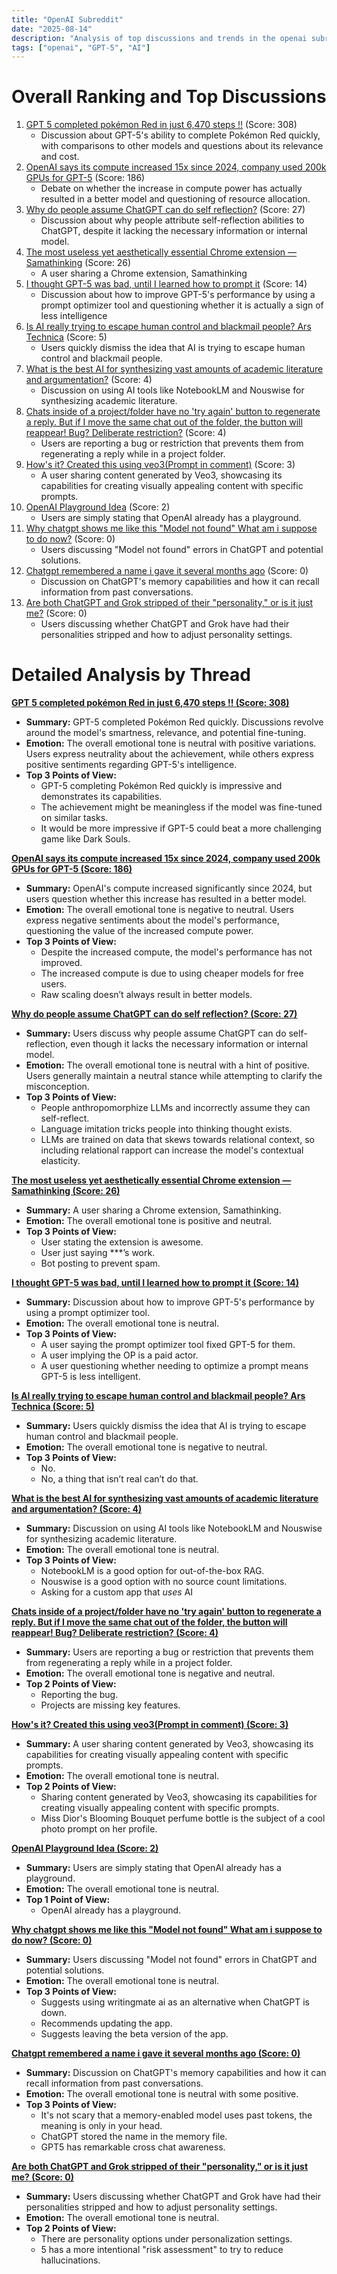 ```yaml
---
title: "OpenAI Subreddit"
date: "2025-08-14"
description: "Analysis of top discussions and trends in the openai subreddit"
tags: ["openai", "GPT-5", "AI"]
---
```


# Overall Ranking and Top Discussions
1.  [GPT 5 completed pokémon Red in just 6,470 steps !!](https://i.redd.it/0yk4psfqh0jf1.png) (Score: 308)
    *   Discussion about GPT-5's ability to complete Pokémon Red quickly, with comparisons to other models and questions about its relevance and cost.
2.  [OpenAI says its compute increased 15x since 2024, company used 200k GPUs for GPT-5](https://www.datacenterdynamics.com/en/news/openai-says-its-compute-increased-15x-since-2024-company-used-200k-gpus-for-gpt-5/) (Score: 186)
    *   Debate on whether the increase in compute power has actually resulted in a better model and questioning of resource allocation.
3.  [Why do people assume ChatGPT can do self reflection?](https://www.reddit.com/r/OpenAI/comments/1mq7v2b/why_do_people_assume_chatgpt_can_do_self/) (Score: 27)
    *   Discussion about why people attribute self-reflection abilities to ChatGPT, despite it lacking the necessary information or internal model.
4.  [The most useless yet aesthetically essential Chrome extension — Samathinking](https://www.reddit.com/r/OpenAI/comments/1mq4l2e/the_most_useless_yet_aesthetically_essential/) (Score: 26)
    *   A user sharing a Chrome extension, Samathinking
5.  [I thought GPT-5 was bad, until I learned how to prompt it](https://www.reddit.com/r/OpenAI/comments/1mqa7jy/i_thought_gpt5_was_bad_until_i_learned_how_to/) (Score: 14)
    *   Discussion about how to improve GPT-5's performance by using a prompt optimizer tool and questioning whether it is actually a sign of less intelligence
6.  [Is AI really trying to escape human control and blackmail people? Ars Technica](https://arstechnica.com/information-technology/2025/08/is-ai-really-trying-to-escape-human-control-and-blackmail-people/) (Score: 5)
    *   Users quickly dismiss the idea that AI is trying to escape human control and blackmail people.
7.  [What is the best AI for synthesizing vast amounts of academic literature and argumentation?](https://www.reddit.com/r/OpenAI/comments/1mq3zjg/what_is_the_best_ai_for_synthesizing_vast_amounts/) (Score: 4)
    *   Discussion on using AI tools like NotebookLM and Nouswise for synthesizing academic literature.
8.  [Chats inside of a project/folder have no 'try again' button to regenerate a reply. But if I move the same chat out of the folder, the button will reappear! Bug? Deliberate restriction?](https://i.ibb.co/tMgWvjZ0/image.png) (Score: 4)
    *   Users are reporting a bug or restriction that prevents them from regenerating a reply while in a project folder.
9.  [How's it? Created this using veo3(Prompt in comment)](https://v.redd.it/bbax4xi2a1jf1) (Score: 3)
    *   A user sharing content generated by Veo3, showcasing its capabilities for creating visually appealing content with specific prompts.
10. [OpenAI Playground Idea](https://www.reddit.com/r/OpenAI/comments/1mq4w3r/openai_playground_idea/) (Score: 2)
    *   Users are simply stating that OpenAI already has a playground.
11. [Why chatgpt shows me like this "Model not found" What am i suppose to do now?](https://i.redd.it/bf38pd6lq0jf1.png) (Score: 0)
    *   Users discussing "Model not found" errors in ChatGPT and potential solutions.
12. [Chatgpt remembered a name i gave it several months ago](https://www.reddit.com/r/OpenAI/comments/1mq3vxu/chatgpt_remembered_a_name_i_gave_it_several/) (Score: 0)
    *   Discussion on ChatGPT's memory capabilities and how it can recall information from past conversations.
13. [Are both ChatGPT and Grok stripped of their "personality," or is it just me?](https://www.reddit.com/r/OpenAI/comments/1mq6i5q/are_both_chatgpt_and_grok_stripped_of_their/) (Score: 0)
    *   Users discussing whether ChatGPT and Grok have had their personalities stripped and how to adjust personality settings.

# Detailed Analysis by Thread
**[GPT 5 completed pokémon Red in just 6,470 steps !! (Score: 308)](https://i.redd.it/0yk4psfqh0jf1.png)**
*  **Summary:**  GPT-5 completed Pokémon Red quickly. Discussions revolve around the model's smartness, relevance, and potential fine-tuning.
*  **Emotion:** The overall emotional tone is neutral with positive variations. Users express neutrality about the achievement, while others express positive sentiments regarding GPT-5's intelligence.
*  **Top 3 Points of View:**
    *   GPT-5 completing Pokémon Red quickly is impressive and demonstrates its capabilities.
    *   The achievement might be meaningless if the model was fine-tuned on similar tasks.
    *   It would be more impressive if GPT-5 could beat a more challenging game like Dark Souls.

**[OpenAI says its compute increased 15x since 2024, company used 200k GPUs for GPT-5 (Score: 186)](https://www.datacenterdynamics.com/en/news/openai-says-its-compute-increased-15x-since-2024-company-used-200k-gpus-for-gpt-5/)**
*  **Summary:** OpenAI's compute increased significantly since 2024, but users question whether this increase has resulted in a better model.
*  **Emotion:** The overall emotional tone is negative to neutral. Users express negative sentiments about the model's performance, questioning the value of the increased compute power.
*  **Top 3 Points of View:**
    *   Despite the increased compute, the model's performance has not improved.
    *   The increased compute is due to using cheaper models for free users.
    *   Raw scaling doesn’t always result in better models.

**[Why do people assume ChatGPT can do self reflection? (Score: 27)](https://www.reddit.com/r/OpenAI/comments/1mq7v2b/why_do_people_assume_chatgpt_can_do_self/)**
*  **Summary:** Users discuss why people assume ChatGPT can do self-reflection, even though it lacks the necessary information or internal model.
*  **Emotion:** The overall emotional tone is neutral with a hint of positive. Users generally maintain a neutral stance while attempting to clarify the misconception.
*  **Top 3 Points of View:**
    *   People anthropomorphize LLMs and incorrectly assume they can self-reflect.
    *   Language imitation tricks people into thinking thought exists.
    *   LLMs are trained on data that skews towards relational context, so including relational rapport can increase the model's contextual elasticity.

**[The most useless yet aesthetically essential Chrome extension — Samathinking (Score: 26)](https://www.reddit.com/r/OpenAI/comments/1mq4l2e/the_most_useless_yet_aesthetically_essential/)**
*  **Summary:**  A user sharing a Chrome extension, Samathinking.
*  **Emotion:** The overall emotional tone is positive and neutral.
*  **Top 3 Points of View:**
    *   User stating the extension is awesome.
    *   User just saying ***’s work.
    *   Bot posting to prevent spam.

**[I thought GPT-5 was bad, until I learned how to prompt it (Score: 14)](https://www.reddit.com/r/OpenAI/comments/1mqa7jy/i_thought_gpt5_was_bad_until_i_learned_how_to/)**
*  **Summary:**  Discussion about how to improve GPT-5's performance by using a prompt optimizer tool.
*  **Emotion:** The overall emotional tone is neutral.
*  **Top 3 Points of View:**
    *   A user saying the prompt optimizer tool fixed GPT-5 for them.
    *   A user implying the OP is a paid actor.
    *   A user questioning whether needing to optimize a prompt means GPT-5 is less intelligent.

**[Is AI really trying to escape human control and blackmail people? Ars Technica (Score: 5)](https://arstechnica.com/information-technology/2025/08/is-ai-really-trying-to-escape-human-control-and-blackmail-people/)**
*  **Summary:** Users quickly dismiss the idea that AI is trying to escape human control and blackmail people.
*  **Emotion:** The overall emotional tone is negative to neutral.
*  **Top 3 Points of View:**
    *   No.
    *   No, a thing that isn’t real can’t do that.

**[What is the best AI for synthesizing vast amounts of academic literature and argumentation? (Score: 4)](https://www.reddit.com/r/OpenAI/comments/1mq3zjg/what_is_the_best_ai_for_synthesizing_vast_amounts/)**
*  **Summary:**  Discussion on using AI tools like NotebookLM and Nouswise for synthesizing academic literature.
*  **Emotion:** The overall emotional tone is neutral.
*  **Top 3 Points of View:**
    *   NotebookLM is a good option for out-of-the-box RAG.
    *   Nouswise is a good option with no source count limitations.
    *   Asking for a custom app that *uses* AI

**[Chats inside of a project/folder have no 'try again' button to regenerate a reply. But if I move the same chat out of the folder, the button will reappear! Bug? Deliberate restriction? (Score: 4)](https://i.ibb.co/tMgWvjZ0/image.png)**
*  **Summary:** Users are reporting a bug or restriction that prevents them from regenerating a reply while in a project folder.
*  **Emotion:** The overall emotional tone is negative and neutral.
*  **Top 2 Points of View:**
    *   Reporting the bug.
    *   Projects are missing key features.

**[How's it? Created this using veo3(Prompt in comment) (Score: 3)](https://v.redd.it/bbax4xi2a1jf1)**
*  **Summary:** A user sharing content generated by Veo3, showcasing its capabilities for creating visually appealing content with specific prompts.
*  **Emotion:** The overall emotional tone is neutral.
*  **Top 2 Points of View:**
    *   Sharing content generated by Veo3, showcasing its capabilities for creating visually appealing content with specific prompts.
    *   Miss Dior's Blooming Bouquet perfume bottle is the subject of a cool photo prompt on her profile.

**[OpenAI Playground Idea (Score: 2)](https://www.reddit.com/r/OpenAI/comments/1mq4w3r/openai_playground_idea/)**
*  **Summary:** Users are simply stating that OpenAI already has a playground.
*  **Emotion:** The overall emotional tone is neutral.
*  **Top 1 Point of View:**
    *   OpenAI already has a playground.

**[Why chatgpt shows me like this "Model not found" What am i suppose to do now? (Score: 0)](https://i.redd.it/bf38pd6lq0jf1.png)**
*  **Summary:** Users discussing "Model not found" errors in ChatGPT and potential solutions.
*  **Emotion:** The overall emotional tone is neutral.
*  **Top 3 Points of View:**
    *   Suggests using writingmate ai as an alternative when ChatGPT is down.
    *   Recommends updating the app.
    *   Suggests leaving the beta version of the app.

**[Chatgpt remembered a name i gave it several months ago (Score: 0)](https://www.reddit.com/r/OpenAI/comments/1mq3vxu/chatgpt_remembered_a_name_i_gave_it_several/)**
*  **Summary:** Discussion on ChatGPT's memory capabilities and how it can recall information from past conversations.
*  **Emotion:** The overall emotional tone is neutral with some positive.
*  **Top 3 Points of View:**
    *   It's not scary that a memory-enabled model uses past tokens, the meaning is only in your head.
    *   ChatGPT stored the name in the memory file.
    *   GPT5 has remarkable cross chat awareness.

**[Are both ChatGPT and Grok stripped of their "personality," or is it just me? (Score: 0)](https://www.reddit.com/r/OpenAI/comments/1mq6i5q/are_both_chatgpt_and_grok_stripped_of_their/)**
*  **Summary:** Users discussing whether ChatGPT and Grok have had their personalities stripped and how to adjust personality settings.
*  **Emotion:** The overall emotional tone is neutral.
*  **Top 2 Points of View:**
    *   There are personality options under personalization settings.
    *   5 has a more intentional "risk assessment" to try to reduce hallucinations.
